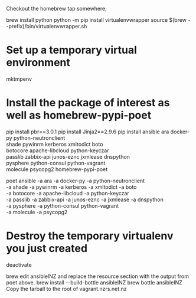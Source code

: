 Checkout the homebrew tap somewhere;

brew install python
python -m pip install virtualenvwrapper
source $(brew --prefix)/bin/virtualenvwrapper.sh

# Set up a temporary virtual environment
mktmpenv

# Install the package of interest as well as homebrew-pypi-poet
pip install pbr==3.0.1
pip install Jinja2==2.9.6
pip install ansible ara docker-py python-neutronclient \
  shade pywinrm kerberos xmltodict boto \
  botocore apache-libcloud python-keyczar \
  passlib zabbix-api junos-eznc jxmlease dnspython \
  pysphere python-consul python-vagrant \
  molecule psycopg2 homebrew-pypi-poet

poet ansible -a ara -a docker-py -a python-neutronclient \
  -a shade -a pywinrm -a kerberos -a xmltodict -a boto \
  -a botocore -a apache-libcloud -a python-keyczar \
  -a passlib -a zabbix-api -a junos-eznc -a jxmlease -a dnspython \
  -a pysphere -a python-consul python-vagrant \
  -a molecule -a psycopg2



# Destroy the temporary virtualenv you just created
deactivate

brew edit ansibleINZ and replace the resource section with the output from poet above.
brew install --build-bottle ansibleINZ
brew bottle ansibleINZ
Copy the tarball to the root of vagrant.nzrs.net.nz
